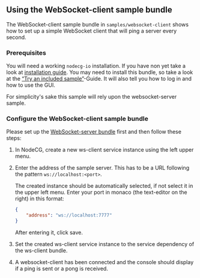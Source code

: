 ## Using the WebSocket-client sample bundle

The WebSocket-client sample bundle in `samples/websocket-client` shows how to
set up a simple WebSocket client that will ping a server every second.

### Prerequisites

You will need a working `nodecg-io` installation. If you have non yet take a
look at [installation guide](../getting_started/install.md). You may need to
install this bundle, so take a look at the
[“Try an included sample”](../getting_started/try_example_bundle.md)-Guide. It
will also tell you how to log in and how to use the GUI.

For simplicity's sake this sample will rely upon the websocket-server sample.

### Configure the WebSocket-client sample bundle

Please set up the [WebSocket-server bundle](./websocket-server.md) first and
then follow these steps:

1. In NodeCG, create a new ws-client service instance using the left upper menu.

2. Enter the address of the sample server. This has to be a URL following the
   pattern `ws://localhost:<port>`.

    The created instance should be automatically selected, if not select it in
    the upper left menu. Enter your port in monaco (the text-editor on the
    right) in this format:

    ```json
    {
        "address": "ws://localhost:7777"
    }
    ```

    After entering it, click save.

3. Set the created ws-client service instance to the service dependency of the
   ws-client bundle.

4. A websocket-client has been connected and the console should display if a
   ping is sent or a pong is received.
